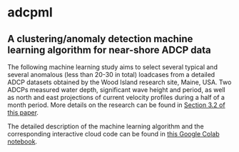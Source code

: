 # adcpml
## A clustering/anomaly detection machine learning algorithm for near-shore ADCP data
The following machine learning study aims to select several typical and several anomalous (less than 20-30 in total) loadcases from a detailed ADCP datasets obtained by the Wood Island research site, Maine, USA. Two ADCPs measured water depth, significant wave height and period, as well as north and east projections of current velocity profiles during a half of a month period. More details on the research can be found in [Section 3.2 of this paper](https://github.com/alexanderknysh/adcpml/blob/main/paper.pdf).

The detailed description of the machine learning algorithm and the corresponding interactive cloud code can be found in [this Google Colab notebook](https://github.com/alexanderknysh/adcpml/blob/main/adcpml.ipynb).
